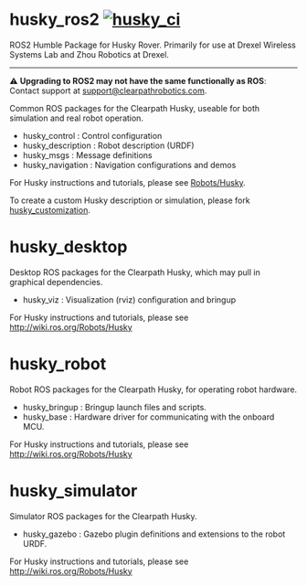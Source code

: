 husky_ros2
[![husky_ci](https://github.com/adeeb10abbas/husky_ros2/actions/workflows/ci.yml/badge.svg)](https://github.com/adeeb10abbas/husky_ros2/actions/workflows/ci.yml)
=====
ROS2 Humble Package for Husky Rover. Primarily for use at Drexel Wireless Systems Lab and Zhou Robotics at Drexel. 


_______

:warning: **Upgrading to ROS2 may not have the same functionally as ROS**: Contact support at support@clearpathrobotics.com.

Common ROS packages for the Clearpath Husky, useable for both simulation and
real robot operation.

 - husky_control : Control configuration
 - husky_description : Robot description (URDF)
 - husky_msgs : Message definitions
 - husky_navigation : Navigation configurations and demos

For Husky instructions and tutorials, please see [Robots/Husky](http://wiki.ros.org/Robots/Husky).

To create a custom Husky description or simulation, please fork [husky_customization](https://github.com/husky/husky_customization).

husky_desktop
=============

Desktop ROS packages for the Clearpath Husky, which may pull in graphical dependencies.

 - husky_viz : Visualization (rviz) configuration and bringup

For Husky instructions and tutorials, please see http://wiki.ros.org/Robots/Husky

husky_robot
===========

Robot ROS packages for the Clearpath Husky, for operating robot hardware.

 - husky_bringup : Bringup launch files and scripts.
 - husky_base : Hardware driver for communicating with the onboard MCU.

For Husky instructions and tutorials, please see http://wiki.ros.org/Robots/Husky

husky_simulator
==============

Simulator ROS packages for the Clearpath Husky.

 - husky_gazebo : Gazebo plugin definitions and extensions to the robot URDF.

For Husky instructions and tutorials, please see http://wiki.ros.org/Robots/Husky
